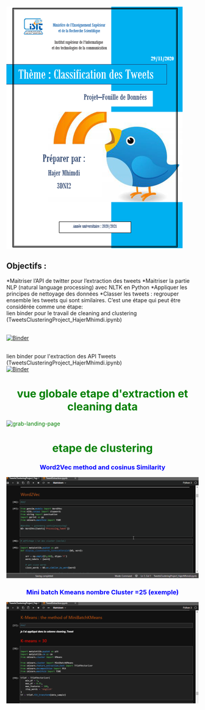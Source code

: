 ![grab-landing-page](/pgarde1.png)

## Objectifs : 
*Maitriser l’API de twitter pour l’extraction des tweets 
*Maitriser la partie NLP (natural language processing) avec NLTK en Python 
*Appliquer les principes de nettoyage des données 
*Classer les tweets : regrouper ensemble les tweets qui sont similaires. C’est une étape qui peut être considérée comme une étape:
<br>lien binder pour le travail de cleaning and clustering (TweetsClusteringProject_HajerMhimdi.ipynb)

<br>[![Binder](https://mybinder.org/badge_logo.svg)](https://mybinder.org/v2/gh/HajerMhimdi/TweetsClusteringProject_MhimdiHajer.git/main?filepath=TweetsClusteringProject_HajerMhimdi.ipynb)


<br>lien binder pour l'extraction des API Tweets (TweetsClusteringProject_HajerMhimdi.ipynb)
<br>[![Binder](https://mybinder.org/badge_logo.svg)](https://mybinder.org/v2/gh/HajerMhimdi/TweetsClusteringProject_MhimdiHajer.git/main?filepath=TweetExtraction.ipynb)


# <font color='green'> <center> vue globale etape d'extraction et cleaning data

![grab-landing-page](Extracting_and_cleaningData.gif)

# <font color='green'> <center>etape de clustering



### <font color='blue'> <center> Word2Vec method and cosinus Similarity

![grab-landing-page](/methode1_word2Vec.gif)

### <font color='blue'> <center> Mini batch Kmeans nombre Cluster =25 (exemple)

![grab-landing-page](MiniBatchKmeans30.gif)


